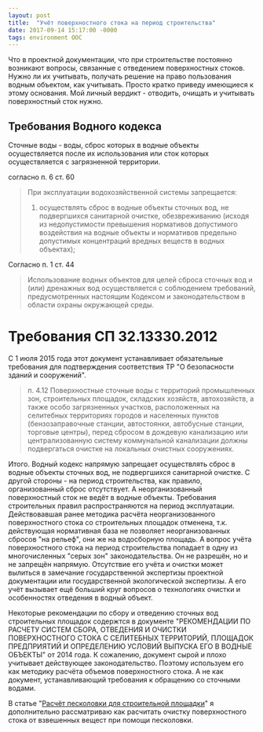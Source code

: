 ```yaml
---
layout: post
title:  "Учёт поверхностного стока на период строительства"
date: 2017-09-14 15:17:00 -0000
tags: environment ООС
---
```


Что в проектной документации, что при строительстве постоянно возникают вопросы, связанные с отведением поверхностных стоков. Нужно ли их учитывать, получать решение на право пользования водным объектом, как учитывать. Просто кратко приведу имеющиеся к этому основания. Мой личный вердикт - отводить, очищать и учитывать поверхностный сток нужно.

## Требования Водного кодекса

Сточные воды - воды, сброс которых в водные объекты осуществляется после их использования или сток которых осуществляется с загрязненной территории.

согласно п. 6 ст. 60

> При эксплуатации водохозяйственной системы запрещается:
> 1)  осуществлять  сброс  в  водные  объекты  сточных  вод,  не  подвергшихся  санитарной  очистке, обезвреживанию (исходя из недопустимости превышения нормативов допустимого воздействия на водные объекты и нормативов предельно допустимых концентраций вредных веществ в водных объектах);

Согласно п. 1 ст. 44

> Использование  водных  объектов  для  целей  сброса  сточных  вод  и  (или)  дренажных  вод осуществляется с соблюдением требований, предусмотренных настоящим Кодексом и законодательством в области охраны окружающей среды.

# Требования СП 32.13330.2012

С 1 июля 2015 года этот документ устанавливает обязательные требования для подтверждения соответствия ТР "О безопасности зданий и сооружений".

> п. 4.12  Поверхностные  сточные  воды  с  территорий  промышленных  зон,  строительных площадок,  складских  хозяйств,  автохозяйств,  а  также  особо  загрязненных  участков, расположенных  на  селитебных  территориях  городов  и  населенных  пунктов (бензозаправочные станции, автостоянки, автобусные станции, торговые центры), перед сбросом  в  дождевую  канализацию  или  централизованную  систему  коммунальной канализации должны подвергаться очистке на локальных очистных сооружениях.

Итого. Водный кодекс напрямую запрещает осуществлять сброс в водные объекты сточных вод, не подвергшихся санитарной очистке. С другой стороны - на период строительства, как правило, организованный сброс отсутствует. А неорганизованный поверхностный сток не ведёт в водные объекты. Требования строительных правил распространяются на период эксплуатации. Действовавшая ранее методика расчёта неорганизованного поверхностного стока со строительных площадок отменена, т.к. действующая нормативная база не позволяет неорганизованных сбросов "на рельеф", они же на водосборную площадь. А вопрос учёта поверхностного стока на период строительства попадает в одну из многочисленных "серых зон" законодательства. Он не разрешён, но и не запрещён напрямую. Отсутствие его учёта и очистки может вылиться в замечание государственной экспертизы проектной документации или государственной экологической экспертизы. А его учёт вызывает ещё больший круг вопросов о технологиях очистки и особенностях отведения в водный объект.

Некоторые рекомендации по сбору и отведению сточных вод строительных площадок содержтся в документе "РЕКОМЕНДАЦИИ ПО РАСЧЕТУ СИСТЕМ СБОРА, ОТВЕДЕНИЯ И ОЧИСТКИ ПОВЕРХНОСТНОГО СТОКА С СЕЛИТЕБНЫХ ТЕРРИТОРИЙ, ПЛОЩАДОК ПРЕДПРИЯТИЙ И ОПРЕДЕЛЕНИЮ УСЛОВИЙ ВЫПУСКА ЕГО В ВОДНЫЕ ОБЪЕКТЫ" от 2014 года. К сожалению, документ сырой и плохо учитывает действующее законодательство. Поэтому используем его как методику расчёта объемов поверхностного стока. А не как документ, устанавливающий требования к обращению со сточными водами.

В статье "[Расчёт песколовки для строительной площадки](/blog/2013/sand-trap)" я дополнительно рассматриваю как расчитать очистку поверхностного стока от взвешенных вещест при помощи песколовки. 